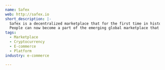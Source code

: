 ```yaml
---
name: Safex
web: http://safex.io
short_description: |-
  Safex is a decentralized marketplace that for the first time in history shifts paradigm of trade towards cryptocurrency and blockchain commerce.
  People can now become a part of the emerging global marketplace that rewards crypto assets and allows for a secure enclave where people can buy and sell goods and services in exchange for decentralized cryptocurrency.
tags:
  - Marketplace
  - Cryptocurrency
  - E-commerce
  - Platform
industry: e-commerce

---
```

